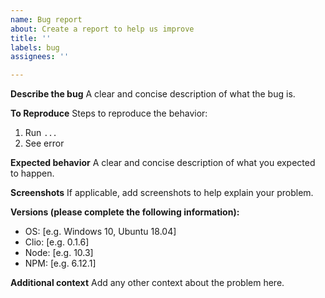 ```yaml
---
name: Bug report
about: Create a report to help us improve
title: ''
labels: bug
assignees: ''

---
```


**Describe the bug**
A clear and concise description of what the bug is.

**To Reproduce**
Steps to reproduce the behavior:
1. Run `...`
2. See error

**Expected behavior**
A clear and concise description of what you expected to happen.

**Screenshots**
If applicable, add screenshots to help explain your problem.

**Versions (please complete the following information):**
 - OS: [e.g. Windows 10, Ubuntu 18.04]
 - Clio: [e.g. 0.1.6]
 - Node: [e.g. 10.3]
 - NPM: [e.g. 6.12.1]

**Additional context**
Add any other context about the problem here.
